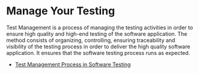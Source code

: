 # Manage Your Testing

Test Management is a process of managing the testing activities in order to ensure high quality and high-end testing of the software application. The method consists of organizing, controlling, ensuring traceability and visibility of the testing process in order to deliver the high quality software application. It ensures that the software testing process runs as expected.

- [Test Management Process in Software Testing](https://www.guru99.com/test-management-phases-a-complete-guide-for-testing-project.html)